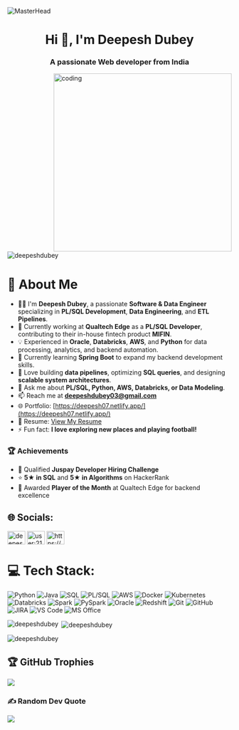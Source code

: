 ![MasterHead](https://mir-s3-cdn-cf.behance.net/project_modules/max_1200/54b6c068097599.5b50bca476b9b.gif)
<h1 align="center">Hi 👋, I'm Deepesh Dubey</h1>
<h3 align="center">A passionate Web developer from India</h3>
<img align="right" alt="coding" width="400" src="https://img.freepik.com/free-vector/web-development-programmer-engineering-coding-website-augmented-reality-interface-screens-developer-project-engineer-programming-software-application-design-cartoon-illustration_107791-3863.jpg?w=740&t=st=1683165696~exp=1683166296~hmac=55086e16cd9e55d7cdb7a00de62ed60b4adff6e7275ded93d50d37cebe0f9484">

<p align="left"> <img src="https://komarev.com/ghpvc/?username=deepeshdubey&label=Profile%20views&color=0e75b6&style=flat" alt="deepeshdubey" /> </p>

# 💫 About Me

- 👨‍💻 I'm **Deepesh Dubey**, a passionate **Software & Data Engineer** specializing in **PL/SQL Development**, **Data Engineering**, and **ETL Pipelines**.  
- 🔭 Currently working at **Qualtech Edge** as a **PL/SQL Developer**, contributing to their in-house fintech product **MIFIN**.  
- 💡 Experienced in **Oracle**, **Databricks**, **AWS**, and **Python** for data processing, analytics, and backend automation.  
- 🌱 Currently learning **Spring Boot** to expand my backend development skills.  
- 🚀 Love building **data pipelines**, optimizing **SQL queries**, and designing **scalable system architectures**.  
- 💬 Ask me about **PL/SQL, Python, AWS, Databricks, or Data Modeling**.  
- 📫 Reach me at **deepeshdubey03@gmail.com**  
- 🌐 Portfolio: [[https://deepesh07.netlify.app/](https://deepesh07.netlify.app/)  ](https://deepesh007.netlify.app/)
- 📄 Resume: [View My Resume](https://drive.google.com/file/d/132ggNSaG-Ph3s6tmtLqCxkF0lWE2F3UI/view?usp=share_link)  
- ⚡ Fun fact: **I love exploring new places and playing football!**

### 🏆 Achievements
- 🥇 Qualified **Juspay Developer Hiring Challenge**  
- ⭐ **5★ in SQL** and **5★ in Algorithms** on HackerRank  
- 🏅 Awarded **Player of the Month** at Qualtech Edge for backend excellence
  
## 🌐 Socials:

<p align="left">
<a href="https://linkedin.com/in/deepesh dubey" target="blank"><img align="center" src="https://raw.githubusercontent.com/rahuldkjain/github-profile-readme-generator/master/src/images/icons/Social/linked-in-alt.svg" alt="deepesh dubey" height="30" width="40" /></a>
<a href="https://stackoverflow.com/users/user:21560377" target="blank"><img align="center" src="https://raw.githubusercontent.com/rahuldkjain/github-profile-readme-generator/master/src/images/icons/Social/stack-overflow.svg" alt="user:21560377" height="30" width="40" /></a>
<a href="https://auth.geeksforgeeks.org/user/https://auth.geeksforgeeks.org/user/deepeshdubey03/" target="blank"><img align="center" src="https://raw.githubusercontent.com/rahuldkjain/github-profile-readme-generator/master/src/images/icons/Social/geeks-for-geeks.svg" alt="https://auth.geeksforgeeks.org/user/deepeshdubey03/" height="30" width="40" /></a>
</p>

# 💻 Tech Stack:

![Python](https://img.shields.io/badge/python-3670A0?style=flat-square&logo=python&logoColor=ffdd54)
![Java](https://img.shields.io/badge/java-%23ED8B00.svg?style=flat-square&logo=java&logoColor=white)
![SQL](https://img.shields.io/badge/sql-%2300758F.svg?style=flat-square&logo=database&logoColor=white)
![PL/SQL](https://img.shields.io/badge/PL%2FSQL-F80000?style=flat-square&logo=oracle&logoColor=white)
![AWS](https://img.shields.io/badge/AWS-%23FF9900.svg?style=flat-square&logo=amazon-aws&logoColor=white)
![Docker](https://img.shields.io/badge/Docker-%230db7ed.svg?style=flat-square&logo=docker&logoColor=white)
![Kubernetes](https://img.shields.io/badge/Kubernetes-%23326ce5.svg?style=flat-square&logo=kubernetes&logoColor=white)
![Databricks](https://img.shields.io/badge/Databricks-FF3621?style=flat-square&logo=databricks&logoColor=white)
![Spark](https://img.shields.io/badge/Apache%20Spark-E25A1C?style=flat-square&logo=apachespark&logoColor=white)
![PySpark](https://img.shields.io/badge/PySpark-%23007396.svg?style=flat-square&logo=apachespark&logoColor=white)
![Oracle](https://img.shields.io/badge/Oracle-F80000?style=flat-square&logo=oracle&logoColor=white)
![Redshift](https://img.shields.io/badge/Amazon%20Redshift-4053D6?style=flat-square&logo=amazon-redshift&logoColor=white)
![Git](https://img.shields.io/badge/Git-%23F05033.svg?style=flat-square&logo=git&logoColor=white)
![GitHub](https://img.shields.io/badge/GitHub-%23181717.svg?style=flat-square&logo=github&logoColor=white)
![JIRA](https://img.shields.io/badge/JIRA-%230A0FFF.svg?style=flat-square&logo=jira&logoColor=white)
![VS Code](https://img.shields.io/badge/VS%20Code-0078d7.svg?style=flat-square&logo=visual-studio-code&logoColor=white)
![MS Office](https://img.shields.io/badge/MS%20Office-D83B01?style=flat-square&logo=microsoft-office&logoColor=white)


<p><img align="left" src="https://github-readme-stats.vercel.app/api/top-langs?username=deepeshdubey&show_icons=true&locale=en&layout=compact" alt="deepeshdubey" /></p>

<p>&nbsp;<img align="center" src="https://github-readme-stats.vercel.app/api?username=deepeshdubey&show_icons=true&locale=en" alt="deepeshdubey" /></p>

<p><img align="center" src="https://github-readme-streak-stats.herokuapp.com/?user=deepeshdubey&" alt="deepeshdubey" /></p>

## 🏆 GitHub Trophies
![](https://github-profile-trophy.vercel.app/?username=deepeshdubey&theme=dracula&no-frame=false&no-bg=true&margin-w=4)

### ✍️ Random Dev Quote
![](https://quotes-github-readme.vercel.app/api?type=horizontal&theme=radical)



